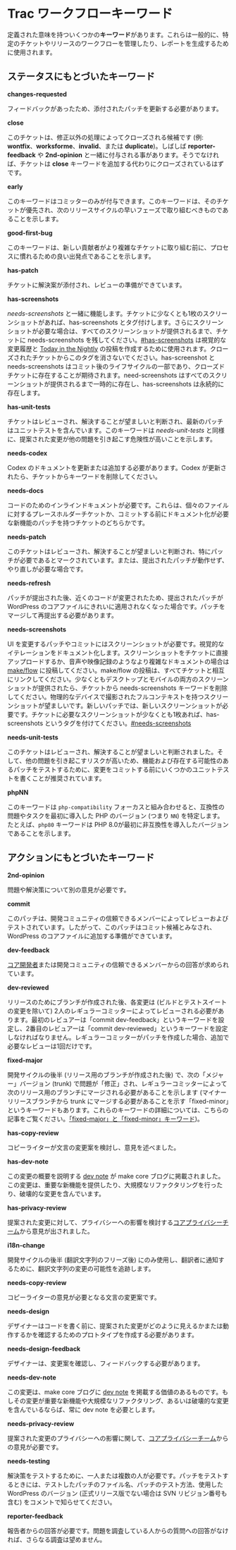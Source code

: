 <!--
# Trac Workflow Keywords
-->

# Trac ワークフローキーワード

<!--
There are a number of **keywords** with a defined meaning. These are commonly used to manage the workflows of specific tickets, as well as releases, and to generate reports. Keywords should not be thought of as generic “tags,” which are not necessary.
-->

定義された意味を持ついくつかの**キーワード**があります。これらは一般的に、特定のチケットやリリースのワークフローを管理したり、レポートを生成するために使用されます。

<!--
## Status-based Keywords
-->

## ステータスにもとづいたキーワード

**changes-requested**

<!--
Feedback has been provided, and the attached patch needs to be updated.
-->

フィードバックがあったため、添付されたパッチを更新する必要があります。

**close**

<!--
The ticket is a candidate for closure with a disposition other than fixed (i.e. **wontfix**, **worksforme**, **invalid**, or **duplicate**). Often seen with **reporter-feedback** or **2nd-opinion**; otherwise, the ticket would have been closed in lieu of adding the **close** keyword.
-->

このチケットは、修正以外の処理によってクローズされる候補です (例: **wontfix**、**worksforme**、**invalid**、または **duplicate**)。しばしば **reporter-feedback** や **2nd-opinion** と一緒に付与される事があります。そうでなければ、チケットは **close** キーワードを追加する代わりにクローズされているはずです。

**early**

<!--
This keyword should only be applied by committers. The keyword signals that the ticket is a priority, and should be handled early in the next release cycle.
-->

このキーワードはコミッターのみが付与できます。このキーワードは、そのチケットが優先され、次のリリースサイクルの早いフェーズで取り組むべきものであることを示します。

**good-first-bug**

<!--
This keyword signals that the ticket would be a good starting point for new contributors to get used to the process before tackling more complicated tickets.
-->

このキーワードは、新しい貢献者がより複雑なチケットに取り組む前に、プロセスに慣れるための良い出発点であることを示します。

**has-patch**

<!--
A proposed solution to the ticket has been attached, and it is ready for review.
-->

チケットに解決案が添付され、レビューの準備ができています。

**has-screenshots**

<!--
Serves as a partner to *needs-screenshots*. Once a ticket has at least one screenshot, tag it with has-screenshots. If more screenshots are needed, leave needs-screenshots on the ticket until all screenshots are provided. [#has-screenshots](https://core.trac.wordpress.org/query?status=accepted&status=assigned&status=closed&status=new&status=reopened&status=reviewing&keywords=~has-screenshots&col=id&col=summary&col=status&col=owner&col=type&col=priority&col=milestone&col=changetime&order=priority) is used to create visual changelogs and the [Today in the Nightly](https://make.wordpress.org/core/tag/today-in-the-nightly/) posts. Do not clear this tag from closed tickets. has-screenshot and needs-screenshots are part of the post-commit diligence lifecycle and are expected to exist on closed tickets. need-screenshots exists temporarily until all screenshots are provided and has-screenshots exists permanently.
-->

*needs-screenshots* と一緒に機能します。チケットに少なくとも1枚のスクリーンショットがあれば、has-screenshots とタグ付けします。さらにスクリーンショットが必要な場合は、すべてのスクリーンショットが提供されるまで、チケットに needs-screenshots を残してください。[#has-screenshots](https://core.trac.wordpress.org/query?status=accepted&status=assigned&status=closed&status=new&status=reopened&status=reviewing&keywords=~has-screenshots&col=id&col=summary&col=status&col=owner&col=type&col=priority&col=milestone&col=changetime&order=priority) は視覚的な変更履歴と [Today in the Nightly](https://make.wordpress.org/core/tag/today-in-the-nightly/) の投稿を作成するために使用されます。クローズされたチケットからこのタグを消さないでください。has-screenshot と needs-screenshots はコミット後のライフサイクルの一部であり、クローズドチケットに存在することが期待されます。need-screenshots はすべてのスクリーンショットが提供されるまで一時的に存在し、has-screenshots は永続的に存在します。

**has-unit-tests**

<!--
The ticket has been reviewed, found to be desirable to solve, and the latest patch contains unit tests. Like *needs-unit-tests*, this keyword indicates the proposed changes constitute a high risk of causing other issues.
-->

チケットはレビューされ、解決することが望ましいと判断され、最新のパッチはユニットテストを含んでいます。このキーワードは *needs-unit-tests* と同様に、提案された変更が他の問題を引き起こす危険性が高いことを示します。

**needs-codex**

<!--
Documentation in the Codex needs updating or expanding. Remove the keyword from the ticket once the Codex is updated.
-->

Codex のドキュメントを更新または追加する必要があります。Codex が更新されたら、チケットからキーワードを削除してください。

**needs-docs**

<!--
Inline documentation for the code is needed. These are either place holder tickets for individual files, or tickets with patches for new functions which need documenting before they are committed.
-->

コードのためのインラインドキュメントが必要です。これらは、個々のファイルに対するプレースホルダーチケットか、コミットする前にドキュメント化が必要な新機能のパッチを持つチケットのどちらかです。

**needs-patch**

<!--
The ticket has been reviewed, found to be desirable to solve, and marked as especially needing a patch, or the submitted patch doesn’t work and needs to be redone.
-->

このチケットはレビューされ、解決することが望ましいと判断され、特にパッチが必要であるとマークされています。または、提出されたパッチが動作せず、やり直しが必要な場合です。

**needs-refresh**

<!--
A submitted patch no longer applies cleanly to the WordPress core files, usually because nearby code has been modified since the patch was submitted. The patch needs to be merged and re-submitted.
-->

パッチが提出された後、近くのコードが変更されたため、提出されたパッチが WordPress のコアファイルにきれいに適用されなくなった場合です。パッチをマージして再提出する必要があります。

**needs-screenshots**

<!--
Patches and commits that change UI need screenshots. Document visual iterations. Upload screenshots directly to the ticket or post to [make/flow](https://make.wordpress.org/flow/) for more involved visual documentation such as visual records or visual surveys. Cross-link any make/flow posts with the ticket. Remove the needs-screenshots keyword from the ticket once screenshots for both a desktop and a phone, at the least, are provided. Full context screenshots taken on physical devices are preferred. New patches require new screenshots. Once a ticket has at least one of the needed screenshots, tag it with has-screenshots. [#needs-screenshots](https://core.trac.wordpress.org/query?status=accepted&status=assigned&status=closed&status=new&status=reopened&status=reviewing&keywords=~needs-screenshots&col=id&col=summary&col=status&col=owner&col=type&col=priority&col=milestone&order=priority)
-->

UI を変更するパッチやコミットにはスクリーンショットが必要です。視覚的なイテレーションをドキュメント化します。スクリーンショットをチケットに直接アップロードするか、音声や映像記録のようなより複雑なドキュメントの場合は [make/flow](https://make.wordpress.org/flow/) に投稿してください。make/flow の投稿は、すべてチケットと相互にリンクしてください。少なくともデスクトップとモバイルの両方のスクリーンショットが提供されたら、チケットから needs-screenshots キーワードを削除してください。物理的なデバイスで撮影されたフルコンテキストを持つスクリーンショットが望ましいです。新しいパッチでは、新しいスクリーンショットが必要です。チケットに必要なスクリーンショットが少なくとも1枚あれば、has-screenshots というタグを付けてください。[#needs-screenshots](https://core.trac.wordpress.org/query?status=accepted&status=assigned&status=closed&status=new&status=reopened&status=reviewing&keywords=~needs-screenshots&col=id&col=summary&col=status&col=owner&col=type&col=priority&col=milestone&order=priority)

**needs-unit-tests**

<!--
The ticket has been reviewed, found to be desirable to solve, and we would like some unit tests written to test the functionality and any patch that may exist before committing a change, as the risk of causing other issues is high.
-->

このチケットはレビューされ、解決することが望ましいと判断されました。そして、他の問題を引き起こすリスクが高いため、機能および存在する可能性のあるパッチをテストするために、変更をコミットする前にいくつかのユニットテストを書くことが推奨されています。

**phpNN**

<!--
When paired with the `php-compatibility` focus, this manually added keyword identifies the specific PHP version (i.e. `NN`) that first introduced a compatibility issue or task. For example, `php80` keyword identifies that PHP 8.0 is the version that first introduced the incompatibility.
-->

このキーワードは `php-compatibility` フォーカスと組み合わせると、互換性の問題やタスクを最初に導入した PHP のバージョン (つまり `NN`) を特定します。たとえば、`php80` キーワードは PHP 8.0が最初に非互換性を導入したバージョンであることを示します。

<!--
## Action-based Keywords
-->

## アクションにもとづいたキーワード

**2nd-opinion**

<!--
Another person is needed to express an opinion about the problem or the solution.
-->

問題や解決策について別の意見が必要です。

**commit**

<!--
The patch has been reviewed and tested by a trusted member of the development community; therefore, the patch should be considered a commit candidate, and is ready to be added to the WordPress core files.
-->

このパッチは、開発コミュニティの信頼できるメンバーによってレビューおよびテストされています。したがって、このパッチはコミット候補とみなされ、WordPress のコアファイルに追加する準備ができています。

**dev-feedback**

<!--
A response is wanted from a [core developer](https://make.wordpress.org/core/handbook/about/organization/#the-wordpress-core-team) or trusted members of the development community.
-->

[コア開発者](https://ja.wordpress.org/team/handbook/core/about/organization/#the-wordpress-core-team)または開発コミュニティの信頼できるメンバーからの回答が求められています。

**dev-reviewed**

<!--
After a branch has been created for a release, each change (except for build and test suite changes) needs to be reviewed by two permanent committers. The first reviewer should set the keywords “commit dev-feedback”, and the second reviewer should set the keywords “commit dev-reviewed”. If a permanent committer created the patch, only one additional review is necessary.
-->

リリースのためにブランチが作成された後、各変更は (ビルドとテストスイートの変更を除いて) 2人のレギュラーコミッターによってレビューされる必要があります。最初のレビュアーは「commit dev-feedback」というキーワードを設定し、2番目のレビュアーは「commit dev-reviewed」というキーワードを設定しなければなりません。レギュラーコミッターがパッチを作成した場合、追加で必要なレビューは1回だけです。

**fixed-major**

<!--
Only used late in the development cycle (after a branch has been created for a release) to indicate that an issue has been “fixed” in the next “major” version (trunk) and needs to be merged back to the branch for the upcoming release by a permanent committer.  (There is also “fixed-minor” which indicates that an issue needs to be merged back into trunk from a minor release branch; more info about these keywords in this post: [The keywords “fixed-major” and “fixed-minor”](https://make.wordpress.org/core/2011/04/06/the-keywords-fixed-major-and-fixed/).)
-->

開発サイクルの後半 (リリース用のブランチが作成された後) で、次の「メジャー」バージョン (trunk) で問題が「修正」され、レギュラーコミッターによって次のリリース用のブランチにマージされる必要があることを示します (マイナーリリースブランチから trunk にマージする必要があることを示す「fixed-minor」というキーワードもあります。これらのキーワードの詳細については、こちらの記事をご覧ください。[「fixed-major」と「fixed-minor」キーワード](https://make.wordpress.org/core/2011/04/06/the-keywords-fixed-major-and-fixed/))。

**has-copy-review**

<!--
Input has been given from a copywriter reviewing the suggested verbiage changes.
-->

コピーライターが文言の変更案を検討し、意見を述べました。

**has-dev-note**

<!--
A [dev note](https://make.wordpress.org/core/tag/dev-notes/) has been published on the make core blog outlining this change. This change provides significant new functionality, a large refactor, or includes a breaking change.
-->

この変更の概要を説明する [dev note](https://make.wordpress.org/core/tag/dev-notes/) が make core ブログに掲載されました。この変更は、重要な新機能を提供したり、大規模なリファクタリングを行ったり、破壊的な変更を含んでいます。

**has-privacy-review**

<!--
Input has been given from the [core privacy team](https://make.wordpress.org/core/components/privacy/) reviewing the privacy implications of the suggested changes.
-->

提案された変更に対して、プライバシーへの影響を検討する[コアプライバシーチーム](https://make.wordpress.org/core/components/privacy/)から意見が出されました。

**i18n\-change**

<!--
Only used late in the development cycle (after string freeze) to track potential string changes, as translators need to be notified.
-->

開発サイクルの後半 (翻訳文字列のフリーズ後) にのみ使用し、翻訳者に通知するために、翻訳文字列の変更の可能性を追跡します。

**needs-copy-review**

<!--
Input is needed from a copywriter with regards to the suggested verbiage changes.
-->

コピーライターの意見が必要となる文言の変更案です。

**needs-design**

<!--
A designer should create a prototype of how the suggested changes should look/behave before writing code.
-->

デザイナーはコードを書く前に、提案された変更がどのように見えるかまたは動作するかを確認するためのプロトタイプを作成する必要があります。

**needs-design-feedback**

<!--
A designer should review and give feedback on the proposed changes.
-->

デザイナーは、変更案を確認し、フィードバックする必要があります。

**needs-dev-note**

<!--
This change is one that warrants a [dev note](https://make.wordpress.org/core/tag/dev-notes/) on the make core blog. If a change is significant new functionality, a large refactor, or includes a breaking change, it always requires a dev note.
-->

この変更は、make core ブログに [dev note](https://make.wordpress.org/core/tag/dev-notes/) を掲載する価値のあるものです。もしその変更が重要な新機能や大規模なリファクタリング、あるいは破壊的な変更を含んでいるならば、常に dev note を必要とします。

**needs-privacy-review**

<!--
Input is needed from the [core privacy team](https://make.wordpress.org/core/components/privacy/) with regards to the privacy implications of the suggested changes.
-->

提案された変更のプライバシーへの影響に関して、[コアプライバシーチーム](https://make.wordpress.org/core/components/privacy/)からの意見が必要です。

**needs-testing**

<!--
One or more people are needed to test the solution. When testing a patch, please comment with the patch filename that was tested, how the patch was tested, and which version of WordPress was used (including the SVN revision number, if it is not an officially released version).
-->

解決策をテストするために、一人または複数の人が必要です。パッチをテストするときには、テストしたパッチのファイル名、パッチのテスト方法、使用した WordPress のバージョン (正式リリース版でない場合は SVN リビジョン番号も含む) をコメントで知らせてください。


**reporter-feedback**

<!--
A response is needed from the reporter. Further investigation is unlikely without a response to the questions from someone experiencing the problem.
-->

報告者からの回答が必要です。問題を調査している人からの質問への回答がなければ、さらなる調査は望めません。
